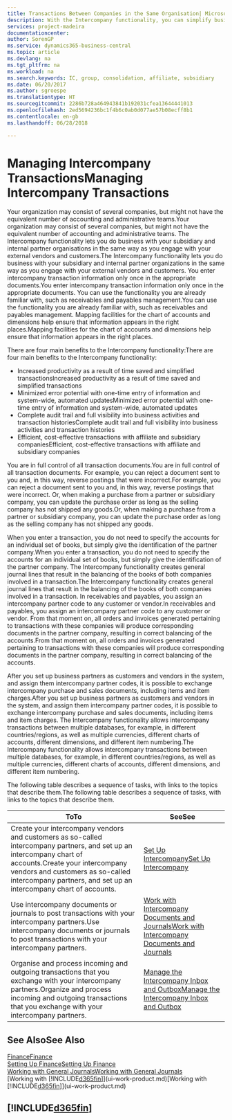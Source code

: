 ```yaml
---
title: Transactions Between Companies in the Same Organisation| Microsoft Docs
description: With the Intercompany functionality, you can simplify business processes and transactions between companies within the same organisation.
services: project-madeira
documentationcenter: 
author: SorenGP
ms.service: dynamics365-business-central
ms.topic: article
ms.devlang: na
ms.tgt_pltfrm: na
ms.workload: na
ms.search.keywords: IC, group, consolidation, affiliate, subsidiary
ms.date: 06/20/2017
ms.author: sgroespe
ms.translationtype: HT
ms.sourcegitcommit: 2286b728a464943841b192031cfea13644441013
ms.openlocfilehash: 2ed5694236bc1f4b6c0ab0d077ae57b08ecff8b1
ms.contentlocale: en-gb
ms.lasthandoff: 06/28/2018

---
```

# <a name="managing-intercompany-transactions"></a><span data-ttu-id="3c8f8-103">Managing Intercompany Transactions</span><span class="sxs-lookup"><span data-stu-id="3c8f8-103">Managing Intercompany Transactions</span></span>
<span data-ttu-id="3c8f8-104">Your organization may consist of several companies, but might not have the equivalent number of accounting and administrative teams.</span><span class="sxs-lookup"><span data-stu-id="3c8f8-104">Your organization may consist of several companies, but might not have the equivalent number of accounting and administrative teams.</span></span> <span data-ttu-id="3c8f8-105">The Intercompany functionality lets you do business with your subsidiary and internal partner organisations in the same way as you engage with your external vendors and customers.</span><span class="sxs-lookup"><span data-stu-id="3c8f8-105">The Intercompany functionality lets you do business with your subsidiary and internal partner organizations in the same way as you engage with your external vendors and customers.</span></span> <span data-ttu-id="3c8f8-106">You enter intercompany transaction information only once in the appropriate documents.</span><span class="sxs-lookup"><span data-stu-id="3c8f8-106">You enter intercompany transaction information only once in the appropriate documents.</span></span> <span data-ttu-id="3c8f8-107">You can use the functionality you are already familiar with, such as receivables and payables management.</span><span class="sxs-lookup"><span data-stu-id="3c8f8-107">You can use the functionality you are already familiar with, such as receivables and payables management.</span></span> <span data-ttu-id="3c8f8-108">Mapping facilities for the chart of accounts and dimensions help ensure that information appears in the right places.</span><span class="sxs-lookup"><span data-stu-id="3c8f8-108">Mapping facilities for the chart of accounts and dimensions help ensure that information appears in the right places.</span></span>  

<span data-ttu-id="3c8f8-109">There are four main benefits to the Intercompany functionality:</span><span class="sxs-lookup"><span data-stu-id="3c8f8-109">There are four main benefits to the Intercompany functionality:</span></span>  

- <span data-ttu-id="3c8f8-110">Increased productivity as a result of time saved and simplified transactions</span><span class="sxs-lookup"><span data-stu-id="3c8f8-110">Increased productivity as a result of time saved and simplified transactions</span></span>  
- <span data-ttu-id="3c8f8-111">Minimized error potential with one-time entry of information and system-wide, automated updates</span><span class="sxs-lookup"><span data-stu-id="3c8f8-111">Minimized error potential with one-time entry of information and system-wide, automated updates</span></span>  
- <span data-ttu-id="3c8f8-112">Complete audit trail and full visibility into business activities and transaction histories</span><span class="sxs-lookup"><span data-stu-id="3c8f8-112">Complete audit trail and full visibility into business activities and transaction histories</span></span>  
- <span data-ttu-id="3c8f8-113">Efficient, cost-effective transactions with affiliate and subsidiary companies</span><span class="sxs-lookup"><span data-stu-id="3c8f8-113">Efficient, cost-effective transactions with affiliate and subsidiary companies</span></span>  

<span data-ttu-id="3c8f8-114">You are in full control of all transaction documents.</span><span class="sxs-lookup"><span data-stu-id="3c8f8-114">You are in full control of all transaction documents.</span></span> <span data-ttu-id="3c8f8-115">For example, you can reject a document sent to you and, in this way, reverse postings that were incorrect.</span><span class="sxs-lookup"><span data-stu-id="3c8f8-115">For example, you can reject a document sent to you and, in this way, reverse postings that were incorrect.</span></span> <span data-ttu-id="3c8f8-116">Or, when making a purchase from a partner or subsidiary company, you can update the purchase order as long as the selling company has not shipped any goods.</span><span class="sxs-lookup"><span data-stu-id="3c8f8-116">Or, when making a purchase from a partner or subsidiary company, you can update the purchase order as long as the selling company has not shipped any goods.</span></span>  

<span data-ttu-id="3c8f8-117">When you enter a transaction, you do not need to specify the accounts for an individual set of books, but simply give the identification of the partner company.</span><span class="sxs-lookup"><span data-stu-id="3c8f8-117">When you enter a transaction, you do not need to specify the accounts for an individual set of books, but simply give the identification of the partner company.</span></span> <span data-ttu-id="3c8f8-118">The Intercompany functionality creates general journal lines that result in the balancing of the books of both companies involved in a transaction.</span><span class="sxs-lookup"><span data-stu-id="3c8f8-118">The Intercompany functionality creates general journal lines that result in the balancing of the books of both companies involved in a transaction.</span></span> <span data-ttu-id="3c8f8-119">In receivables and payables, you assign an intercompany partner code to any customer or vendor.</span><span class="sxs-lookup"><span data-stu-id="3c8f8-119">In receivables and payables, you assign an intercompany partner code to any customer or vendor.</span></span> <span data-ttu-id="3c8f8-120">From that moment on, all orders and invoices generated pertaining to transactions with these companies will produce corresponding documents in the partner company, resulting in correct balancing of the accounts.</span><span class="sxs-lookup"><span data-stu-id="3c8f8-120">From that moment on, all orders and invoices generated pertaining to transactions with these companies will produce corresponding documents in the partner company, resulting in correct balancing of the accounts.</span></span>  

 <span data-ttu-id="3c8f8-121">After you set up business partners as customers and vendors in the system, and assign them intercompany partner codes, it is possible to exchange intercompany purchase and sales documents, including items and item charges.</span><span class="sxs-lookup"><span data-stu-id="3c8f8-121">After you set up business partners as customers and vendors in the system, and assign them intercompany partner codes, it is possible to exchange intercompany purchase and sales documents, including items and item charges.</span></span> <span data-ttu-id="3c8f8-122">The Intercompany functionality allows intercompany transactions between multiple databases, for example, in different countries/regions, as well as multiple currencies, different charts of accounts, different dimensions, and different item numbering.</span><span class="sxs-lookup"><span data-stu-id="3c8f8-122">The Intercompany functionality allows intercompany transactions between multiple databases, for example, in different countries/regions, as well as multiple currencies, different charts of accounts, different dimensions, and different item numbering.</span></span>  

<span data-ttu-id="3c8f8-123">The following table describes a sequence of tasks, with links to the topics that describe them.</span><span class="sxs-lookup"><span data-stu-id="3c8f8-123">The following table describes a sequence of tasks, with links to the topics that describe them.</span></span>

 |<span data-ttu-id="3c8f8-124">To</span><span class="sxs-lookup"><span data-stu-id="3c8f8-124">To</span></span> |<span data-ttu-id="3c8f8-125">See</span><span class="sxs-lookup"><span data-stu-id="3c8f8-125">See</span></span>|
 |---|---|
 |<span data-ttu-id="3c8f8-126">Create your intercompany vendors and customers as so-called intercompany partners, and set up an intercompany chart of accounts.</span><span class="sxs-lookup"><span data-stu-id="3c8f8-126">Create your intercompany vendors and customers as so-called intercompany partners, and set up an intercompany chart of accounts.</span></span>|[<span data-ttu-id="3c8f8-127">Set Up Intercompany</span><span class="sxs-lookup"><span data-stu-id="3c8f8-127">Set Up Intercompany</span></span>](intercompany-how-setup.md)|
 |<span data-ttu-id="3c8f8-128">Use intercompany documents or journals to post transactions with your intercompany partners.</span><span class="sxs-lookup"><span data-stu-id="3c8f8-128">Use intercompany documents or journals to post transactions with your intercompany partners.</span></span>|[<span data-ttu-id="3c8f8-129">Work with Intercompany Documents and Journals</span><span class="sxs-lookup"><span data-stu-id="3c8f8-129">Work with Intercompany Documents and Journals</span></span>](intercompany-how-work-documents-journals.md)|
 |<span data-ttu-id="3c8f8-130">Organise and process incoming and outgoing transactions that you exchange with your intercompany partners.</span><span class="sxs-lookup"><span data-stu-id="3c8f8-130">Organize and process incoming and outgoing transactions that you exchange with your intercompany partners.</span></span>|[<span data-ttu-id="3c8f8-131">Manage the Intercompany Inbox and Outbox</span><span class="sxs-lookup"><span data-stu-id="3c8f8-131">Manage the Intercompany Inbox and Outbox</span></span>](intercompany-how-manage-intercompany-inbox.md)|

## <a name="see-also"></a><span data-ttu-id="3c8f8-132">See Also</span><span class="sxs-lookup"><span data-stu-id="3c8f8-132">See Also</span></span>
[<span data-ttu-id="3c8f8-133">Finance</span><span class="sxs-lookup"><span data-stu-id="3c8f8-133">Finance</span></span>](finance.md)  
[<span data-ttu-id="3c8f8-134">Setting Up Finance</span><span class="sxs-lookup"><span data-stu-id="3c8f8-134">Setting Up Finance</span></span>](finance-setup-finance.md)  
[<span data-ttu-id="3c8f8-135">Working with General Journals</span><span class="sxs-lookup"><span data-stu-id="3c8f8-135">Working with General Journals</span></span>](ui-work-general-journals.md)  
<span data-ttu-id="3c8f8-136">[Working with [!INCLUDE[d365fin](includes/d365fin_md.md)]](ui-work-product.md)</span><span class="sxs-lookup"><span data-stu-id="3c8f8-136">[Working with [!INCLUDE[d365fin](includes/d365fin_md.md)]](ui-work-product.md)</span></span>

## [!INCLUDE[d365fin](includes/free_trial_md.md)]  
 

